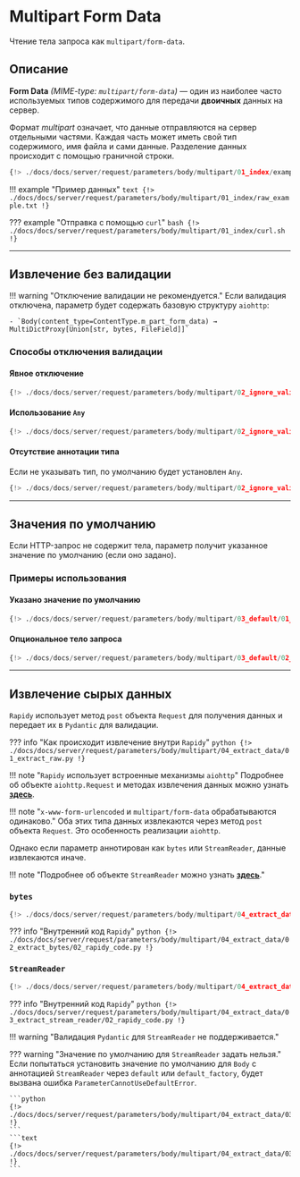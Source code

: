 # Multipart Form Data
Чтение тела запроса как `multipart/form-data`.

## Описание
**Form Data** *(MIME-type: `multipart/form-data`)* — один из наиболее часто используемых типов содержимого для передачи **двоичных** данных на сервер.

Формат *multipart* означает, что данные отправляются на сервер отдельными частями.
Каждая часть может иметь свой тип содержимого, имя файла и сами данные.
Разделение данных происходит с помощью граничной строки.

```python
{!> ./docs/docs/server/request/parameters/body/multipart/01_index/example.py !}
```

!!! example "Пример данных"
    ```text
    {!> ./docs/docs/server/request/parameters/body/multipart/01_index/raw_example.txt !}
    ```

??? example "Отправка с помощью `curl`"
    ```bash
    {!> ./docs/docs/server/request/parameters/body/multipart/01_index/curl.sh !}
    ```

---

## Извлечение без валидации

!!! warning "Отключение валидации не рекомендуется."
    Если валидация отключена, параметр будет содержать базовую структуру `aiohttp`:

    - `Body(content_type=ContentType.m_part_form_data) → MultiDictProxy[Union[str, bytes, FileField]]`

### Способы отключения валидации

#### Явное отключение
```python
{!> ./docs/docs/server/request/parameters/body/multipart/02_ignore_validation/01_validate_attr_false.py !}
```

#### Использование `Any`
```python
{!> ./docs/docs/server/request/parameters/body/multipart/02_ignore_validation/02_any_type.py !}
```

#### Отсутствие аннотации типа
Если не указывать тип, по умолчанию будет установлен `Any`.
```python
{!> ./docs/docs/server/request/parameters/body/multipart/02_ignore_validation/03_no_type.py !}
```

---

## Значения по умолчанию
Если HTTP-запрос не содержит тела, параметр получит указанное значение по умолчанию (если оно задано).

### Примеры использования

#### Указано значение по умолчанию
```python
{!> ./docs/docs/server/request/parameters/body/multipart/03_default/01_default_exists.py !}
```

#### Опциональное тело запроса
```python
{!> ./docs/docs/server/request/parameters/body/multipart/03_default/02_default_optional.py !}
```

---

## Извлечение сырых данных
`Rapidy` использует метод `post` объекта `Request` для получения данных и передает их в `Pydantic` для валидации.

??? info "Как происходит извлечение внутри `Rapidy`"
    ```python
    {!> ./docs/docs/server/request/parameters/body/multipart/04_extract_data/01_extract_raw.py !}
    ```

!!! note "`Rapidy` использует встроенные механизмы `aiohttp`"
    Подробнее об объекте `aiohttp.Request` и методах извлечения данных можно узнать
    **<a href="https://docs.aiohttp.org/en/stable/web_reference.html" target="_blank">здесь</a>**.

!!! note "`x-www-form-urlencoded` и `multipart/form-data` обрабатываются одинаково."
    Оба этих типа данных извлекаются через метод `post` объекта `Request`. Это особенность реализации `aiohttp`.

Однако если параметр аннотирован как `bytes` или `StreamReader`, данные извлекаются иначе.

!!! note "Подробнее об объекте `StreamReader` можно узнать **<a href="https://docs.aiohttp.org/en/stable/streams.html" target="_blank">здесь</a>**."

### `bytes`
```python
{!> ./docs/docs/server/request/parameters/body/multipart/04_extract_data/02_extract_bytes/01_handler_example.py !}
```
??? info "Внутренний код `Rapidy`"
    ```python
    {!> ./docs/docs/server/request/parameters/body/multipart/04_extract_data/02_extract_bytes/02_rapidy_code.py !}
    ```

### `StreamReader`
```python
{!> ./docs/docs/server/request/parameters/body/multipart/04_extract_data/03_extract_stream_reader/01_handler_example.py !}
```
??? info "Внутренний код `Rapidy`"
    ```python
    {!> ./docs/docs/server/request/parameters/body/multipart/04_extract_data/03_extract_stream_reader/02_rapidy_code.py !}
    ```

!!! warning "Валидация `Pydantic` для `StreamReader` не поддерживается."

??? warning "Значение по умолчанию для `StreamReader` задать нельзя."
    Если попытаться установить значение по умолчанию для `Body` с аннотацией `StreamReader` через `default` или `default_factory`,
    будет вызвана ошибка `ParameterCannotUseDefaultError`.

    ```python
    {!> ./docs/docs/server/request/parameters/body/multipart/04_extract_data/03_extract_stream_reader/03_stream_reader_cant_default.py !}
    ```
    ```text
    {!> ./docs/docs/server/request/parameters/body/multipart/04_extract_data/03_extract_stream_reader/03_stream_reader_cant_default_text.txt !}
    ```
